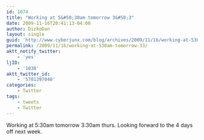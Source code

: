 ```yaml
---
id: 1074
title: "Working at 5&#58;30am tomorrow 3&#58;3"
date: 2009-11-16T20:41:13-04:00
author: DizkoDan
layout: single
guid: 'http://www.cyberjunx.com/blog/archives/2009/11/16/working-at-530am-tomorrow-33/'
permalink: /2009/11/16/working-at-530am-tomorrow-33/
aktt_notify_twitter:
    - 'yes'
ljID:
    - '1038'
aktt_twitter_id:
    - '5781397040'
categories:
    - Twitter
tags:
    - tweets
    - Twitter
---
```


Working at 5:30am tomorrow 3:30am thurs. Looking forward to the 4 days off next week.